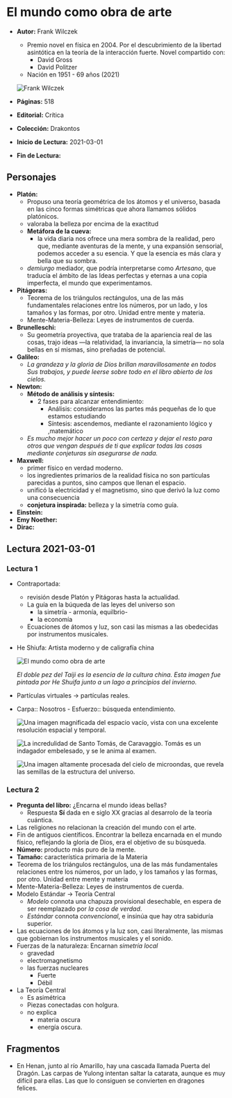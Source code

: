 # El mundo como obra de arte

- **Autor:** Frank Wilczek
  - Premio novel en física en 2004. Por el descubrimiento de la libertad asintótica en la teoría de la interacción fuerte. Novel compartido con:
    - David Gross
    - David Politzer
  - Nación en 1951 - 69 años (2021)

  ![Frank Wilczek](./images/B003_000.png)

- **Páginas:** 518
- **Editorial:** Crítica
- **Colección:** Drakontos
- **Inicio de Lectura:** 2021-03-01
- **Fin de Lectura:**

## Personajes

- **Platón:**
  - Propuso una teoría geométrica de los átomos y el universo, basada en las cinco formas simétricas que ahora llamamos sólidos platónicos.
  - valoraba la belleza por encima de la exactitud
  - **Metáfora de la cueva:**
    - la vida diaria nos ofrece una mera sombra de la realidad, pero que, mediante aventuras de la mente, y una expansión sensorial, podemos acceder a su esencia. Y que la esencia es más clara y bella que su sombra.
  - *demiurgo* mediador, que podría interpretarse como *Artesano*, que traducía el ámbito de las Ideas perfectas y eternas a una copia imperfecta, el mundo que experimentamos.
- **Pitágoras:**
  - Teorema de los triángulos rectángulos, una de las más fundamentales relaciones entre los números, por un lado, y los tamaños y las formas, por otro. Unidad entre mente y materia.
  - Mente-Materia-Belleza: Leyes de instrumentos de cuerda.
- **Brunelleschi:**
  - Su geometría proyectiva, que trataba de la apariencia real de las cosas, trajo ideas —la relatividad, la  invariancia, la simetría— no sola bellas en sí mismas, sino preñadas de potencial.
- **Galileo:**
  - *La grandeza y la gloria de Dios brillan maravillosamente en todos Sus trabajos, y puede leerse sobre todo en el libro abierto de los cielos.*
- **Newton:**
  - **Método de análisis y síntesis:**
    - 2 fases para alcanzar entendimiento:
      - Análisis: consideramos las partes más pequeñas de lo que estamos estudiando
      - Síntesis: ascendemos, mediante el razonamiento lógico y  ,matemático
  - *Es mucho mejor hacer un poco con certeza y dejar el resto para otros que vengan después de ti que explicar todas las cosas mediante conjeturas sin asegurarse de nada.*
- **Maxwell:**
  - primer físico en verdad moderno.
  - los ingredientes primarios de la realidad física no son partículas parecidas a puntos, sino campos que llenan el espacio.
  - unificó la electricidad y el magnetismo, sino que derivó la luz como una consecuencia
  - **conjetura inspirada:** belleza y la simetría como guía.
- **Einstein:**
- **Emy Noether:**
- **Dirac:**

## Lectura 2021-03-01

### Lectura 1

- Contraportada:
  - revisión desde Platón y Pitágoras hasta la actualidad.
  - La guía en la búqueda de las leyes del universo son
    - la simetría - armonía, equilbrio-
    - la economía
  - Ecuaciones de átomos y luz, son casi las mismas a las obedecidas por instrumentos musicales.
- He Shiufa: Artista moderno y de caligrafía china

  ![El mundo como obra de arte](images/B003_001.png)

  *El doble pez del Taiji es la esencia de la cultura china. Esta imagen fue pintada por He Shuifa junto a un lago a principios del invierno.*
- Partículas virtuales -> partículas reales.
- Carpa:: Nosotros - Esfuerzo:: búsqueda entendimiento.

  ![Una imagen magnificada del espacio vacío, vista con una excelente resolución espacial y temporal.](images/B003_002.png)

  ![La incredulidad de Santo Tomás, de Caravaggio. Tomás es un indagador embelesado, y se le anima al examen.](images/B003_003.png)

  ![Una imagen altamente procesada del cielo de microondas, que revela las semillas de la estructura del universo.](images/B003_004.png)



### Lectura 2

- **Pregunta del libro:** ¿Encarna el mundo ideas bellas?
  - Respuesta **Sí** dada en e siglo XX gracias al desarrolo de la teoría cuántica.
- Las religiones no relacionan la creación del mundo con el arte.
- Fin de antiguos científicos. Encontrar la belleza encarnada en el mundo físico, reflejando la gloria de Dios, era el objetivo de su búsqueda.
- **Número:** producto más puro de la mente.
- **Tamaño:** característica primaria de la Materia
- Teorema de los triángulos rectángulos, una de las más fundamentales relaciones entre los números, por un lado, y los tamaños y las formas, por otro. Unidad entre mente y materia
- Mente-Materia-Belleza: Leyes de instrumentos de cuerda.
- Modelo Estándar -> Teoría Central
  - *Modelo* connota una chapuza provisional desechable, en espera de ser reemplazado por *la cosa de verdad*.
  - *Estándar* connota *convencional*, e insinúa que hay otra sabiduría superior.
- Las ecuaciones de los átomos y la luz son, casi literalmente, las mismas que gobiernan los instrumentos musicales y el sonido.
- Fuerzas de la naturaleza: Encarnan *simetría local*
  - gravedad
  - electromagnetismo
  - las fuerzas nucleares
    - Fuerte
    - Débil
- La Teoría Central
  - Es asimétrica
  - Piezas conectadas con holgura.
  - no explica
    - materia oscura
    - energía oscura.

## Fragmentos

- En Henan, junto al río Amarillo, hay una cascada llamada Puerta del Dragón. Las carpas de Yulong intentan saltar la catarata, aunque es muy difícil para ellas. Las que lo consiguen se convierten en dragones felices.
